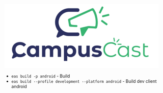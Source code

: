 [![CampusCast Logo](assets/logo_wide_transparent.png)](http://campuscast.elabins.com/)


- `eas build -p android` - Build
- `eas build --profile development --platform android` - Build dev client android